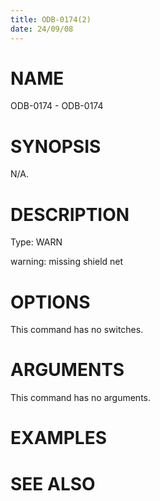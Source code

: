 ```yaml
---
title: ODB-0174(2)
date: 24/09/08
---
```


# NAME

ODB-0174 - ODB-0174

# SYNOPSIS

N/A.

# DESCRIPTION

Type: WARN

warning: missing shield net

# OPTIONS

This command has no switches.

# ARGUMENTS

This command has no arguments.

# EXAMPLES

# SEE ALSO
